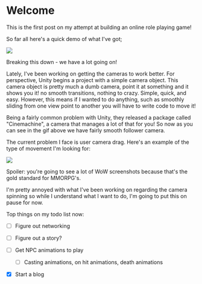 # Welcome
This is the first post on my attempt at building an online role playing game! 

So far all here's a quick demo of what I've got;

![](https://github.com/ikeos2/RPGProject/blob/main/Images/FirstGif.gif)

Breaking this down - we have a lot going on! 

Lately, I've been working on getting the cameras to work better. For perspective, Unity begins a project with a simple camera object. This camera object is pretty much a dumb camera, point it at something and it shows you it! no smooth transitions, nothing to crazy. Simple, quick, and easy. However, this means if I wanted to do anything, such as smoothly sliding from one view point to another you will have to write code to move it!

Being a fairly common problem with Unity, they released a package called "Cinemachine", a camera that manages a lot of that for you! So now as you can see in the gif above we have fairly smooth follower camera.

The current problem I face is user camera drag. Here's an example of the type of movement I'm looking for:

![](https://github.com/ikeos2/RPGProject/blob/main/Images/WoWCamera.gif)

Spoiler: you're going to see a lot of WoW screenshots because that's the gold standard for MMORPG's. 

I'm pretty annoyed with what I've been working on regarding the camera spinning so while I understand what I want to do, I'm going to put this on pause for now.

Top things on my todo list now:
* [ ] Figure out networking
* [ ] Figure out a story?
* [ ] Get NPC animations to play
	* [ ] Casting animations, on hit animations, death animations
* [x] Start a  blog

